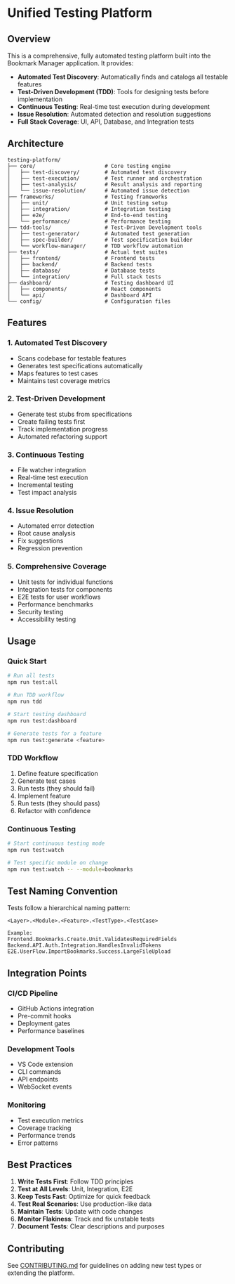 # Unified Testing Platform

## Overview
This is a comprehensive, fully automated testing platform built into the Bookmark Manager application. It provides:

- **Automated Test Discovery**: Automatically finds and catalogs all testable features
- **Test-Driven Development (TDD)**: Tools for designing tests before implementation
- **Continuous Testing**: Real-time test execution during development
- **Issue Resolution**: Automated detection and resolution suggestions
- **Full Stack Coverage**: UI, API, Database, and Integration tests

## Architecture

```
testing-platform/
├── core/                      # Core testing engine
│   ├── test-discovery/        # Automated test discovery
│   ├── test-execution/        # Test runner and orchestration
│   ├── test-analysis/         # Result analysis and reporting
│   └── issue-resolution/      # Automated issue detection
├── frameworks/                # Testing frameworks
│   ├── unit/                  # Unit testing setup
│   ├── integration/           # Integration testing
│   ├── e2e/                   # End-to-end testing
│   └── performance/           # Performance testing
├── tdd-tools/                 # Test-Driven Development tools
│   ├── test-generator/        # Automated test generation
│   ├── spec-builder/          # Test specification builder
│   └── workflow-manager/      # TDD workflow automation
├── tests/                     # Actual test suites
│   ├── frontend/              # Frontend tests
│   ├── backend/               # Backend tests
│   ├── database/              # Database tests
│   └── integration/           # Full stack tests
├── dashboard/                 # Testing dashboard UI
│   ├── components/            # React components
│   └── api/                   # Dashboard API
└── config/                    # Configuration files
```

## Features

### 1. Automated Test Discovery
- Scans codebase for testable features
- Generates test specifications automatically
- Maps features to test cases
- Maintains test coverage metrics

### 2. Test-Driven Development
- Generate test stubs from specifications
- Create failing tests first
- Track implementation progress
- Automated refactoring support

### 3. Continuous Testing
- File watcher integration
- Real-time test execution
- Incremental testing
- Test impact analysis

### 4. Issue Resolution
- Automated error detection
- Root cause analysis
- Fix suggestions
- Regression prevention

### 5. Comprehensive Coverage
- Unit tests for individual functions
- Integration tests for components
- E2E tests for user workflows
- Performance benchmarks
- Security testing
- Accessibility testing

## Usage

### Quick Start
```bash
# Run all tests
npm run test:all

# Run TDD workflow
npm run tdd

# Start testing dashboard
npm run test:dashboard

# Generate tests for a feature
npm run test:generate <feature>
```

### TDD Workflow
1. Define feature specification
2. Generate test cases
3. Run tests (they should fail)
4. Implement feature
5. Run tests (they should pass)
6. Refactor with confidence

### Continuous Testing
```bash
# Start continuous testing mode
npm run test:watch

# Test specific module on change
npm run test:watch -- --module=bookmarks
```

## Test Naming Convention
Tests follow a hierarchical naming pattern:
```
<Layer>.<Module>.<Feature>.<TestType>.<TestCase>

Example:
Frontend.Bookmarks.Create.Unit.ValidatesRequiredFields
Backend.API.Auth.Integration.HandlesInvalidTokens
E2E.UserFlow.ImportBookmarks.Success.LargeFileUpload
```

## Integration Points

### CI/CD Pipeline
- GitHub Actions integration
- Pre-commit hooks
- Deployment gates
- Performance baselines

### Development Tools
- VS Code extension
- CLI commands
- API endpoints
- WebSocket events

### Monitoring
- Test execution metrics
- Coverage tracking
- Performance trends
- Error patterns

## Best Practices

1. **Write Tests First**: Follow TDD principles
2. **Test at All Levels**: Unit, Integration, E2E
3. **Keep Tests Fast**: Optimize for quick feedback
4. **Test Real Scenarios**: Use production-like data
5. **Maintain Tests**: Update with code changes
6. **Monitor Flakiness**: Track and fix unstable tests
7. **Document Tests**: Clear descriptions and purposes

## Contributing
See [CONTRIBUTING.md](./CONTRIBUTING.md) for guidelines on adding new test types or extending the platform.